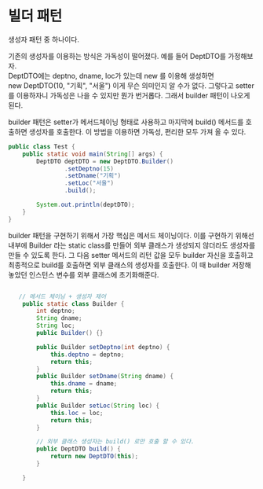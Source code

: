 # 빌더 패턴

생성자 패턴 중 하나이다.

기존의 생성자를 이용하는 방식은 가독성이 떨어졌다. 예를 들어 DeptDTO를 가정해보자. <br>
DeptDTO에는 deptno, dname, loc가 있는데 new 를 이용해 생성하면 <br>
new DeptDTO(10, "기획", "서울") 이게 무슨 의미인지 알 수가 없다. 
그렇다고 setter를 이용하자니 가독성은 나을 수 있지만 뭔가 번거롭다. 그래서 builder 
패턴이 나오게 된다.

builder 패턴은 setter가 메서드체이닝 형태로 사용하고 마지막에 
build() 메서드를 호출하면 생성자를 호출한다. 이 방법을 이용하면 가독성, 편리한 모두 
가져 올 수 있다.

```java
public class Test {
    public static void main(String[] args) {
        DeptDTO deptDTO = new DeptDTO.Builder()
                .setDeptno(15)
                .setDname("기획")
                .setLoc("서울")
                .build();

        System.out.println(deptDTO);
    }
}
```

builder 패턴을 구현하기 위해서 가장 핵심은 메서드 체이닝이다. 이를 구현하기 위해선 내부에 Builder
라는 static class를 만들어 외부 클래스가 생성되지 않더라도 생성자를 만들 수 있도록 한다. 그 다음
setter 메서드의 리턴 값을 모두 builder 자신을 호출하고 최종적으로 build를 호출하면 외부 클래스의
생성자를 호출한다. 이 때 builder 저장해 놓았던 인스턴스 변수를 외부 클래스에 초기화해준다.

```java

   // 메서드 체이닝 + 생성자 제어
    public static class Builder {
        int deptno;
        String dname;
        String loc;
        public Builder() {}

        public Builder setDeptno(int deptno) {
            this.deptno = deptno;
            return this;
        }
        public Builder setDname(String dname) {
            this.dname = dname;
            return this;
        }
        public Builder setLoc(String loc) {
            this.loc = loc;
            return this;
        }

        // 외부 클래스 생성자는 build() 로만 호출 할 수 있다.
        public DeptDTO build() {
            return new DeptDTO(this);
        }

    }
```